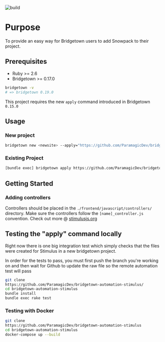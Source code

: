 ![build](https://github.com/ParamagicDev/bridgetown-automation-stimulus/workflows/build/badge.svg)

# Purpose

To provide an easy way for Bridgetown users to add Snowpack to their project.

## Prerequisites

- Ruby >= 2.6
- Bridgetown >= 0.17.0

```bash
bridgetown -v
# => bridgetown 0.19.0
```

This project requires the new `apply` command introduced in Bridgetown
`0.15.0`

## Usage

### New project

```bash
bridgetown new <newsite> --apply="https://github.com/ParamagicDev/bridgetown-automation-snowpack"
```

### Existing Project

```bash
[bundle exec] bridgetown apply https://github.com/ParamagicDev/bridgetown-automation-snowpack
```

## Getting Started

### Adding controllers

Controllers should be placed in the `./frontend/javascript/controllers/` directory.
Make sure the controllers follow the `[name]_controller.js` convention.
Check out more @ [stimulusjs.org](https://stimulusjs.org)

## Testing the "apply" command locally

Right now there is one big integration test which simply
checks that the files were created for Stimulus in a new bridgetown project.

In order for the tests to pass, you must first push the branch you're working on and then
wait for Github to update the raw file so the remote automation test will pass

```bash
git clone
https://github.com/ParamagicDev/bridgetown-automation-stimulus/
cd bridgetown-automation-stimulus
bundle install
bundle exec rake test
```

### Testing with Docker

```bash
git clone
https://github.com/ParamagicDev/bridgetown-automation-stimulus
cd bridgetown-automation-stimulus
docker-compose up --build
```
